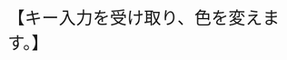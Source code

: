 <html>
<head>
<meta http-equiv="Content-Type" content="text/html; charset=UTF-8">
<title>
教材４ー１
</title>

<script type="text/javascript">

document.onkeydown = function(e){
//	alert(e.keyCode);
	var cc;
	switch(e.keyCode){
		case 90:
				cc = "#ff0000";
				break;
		case 88:
				cc = "#00ff00";
				break;
		case 67:
				cc = "#000000";
				break;
		default:
				cc = "#000000";
				break;
	}


	// var cc;
  //   if(e.keyCode===90){//z
	// 	cc = "#ff0000";
  //   }else if(e.keyCode===88){//x
	// 	cc = "#00ff00";
	// 	}else if(e.keyCode===67){//c
	// 		cc = "#0000ff";
	// 	}else{
	// 		cc = "#000000";
	// 	}

	
	var msg = document.getElementById("msg");
	msg.style.color = cc;

}

</script>
</head>
<body>
<span id="msg" style="font-size:30px;">【キー入力を受け取り、色を変えます。】</span>
</body>
</html>

